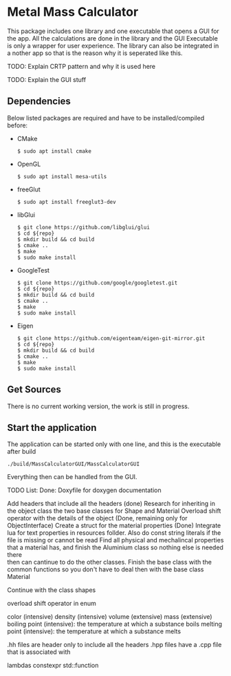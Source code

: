 # Metal Mass Calculator

This package includes one library and one executable that opens a GUI for the app. All the calculations are done in the library and the GUI Executable is only a wrapper for user experience. The library can also be integrated in a nother app so that is the reason why it is seperated like this.

TODO: Explain CRTP pattern and why it is used here

TODO: Explain the GUI stuff

## Dependencies

Below listed packages are required and have to be installed/compiled before:

* CMake
  ```
  $ sudo apt install cmake
  ```

* OpenGL
  ```
  $ sudo apt install mesa-utils
  ```

* freeGlut
  ```
  $ sudo apt install freeglut3-dev
  ```

* libGlui
  ```
  $ git clone https://github.com/libglui/glui
  $ cd ${repo}
  $ mkdir build && cd build
  $ cmake ..
  $ make 
  $ sudo make install
  ```

* GoogleTest
  ```
  $ git clone https://github.com/google/googletest.git
  $ cd ${repo}
  $ mkdir build && cd build
  $ cmake ..
  $ make 
  $ sudo make install
  ```

* Eigen
  ```
  $ git clone https://github.com/eigenteam/eigen-git-mirror.git
  $ cd ${repo}
  $ mkdir build && cd build
  $ cmake ..
  $ make 
  $ sudo make install
  ```

## Get Sources

There is no current working version, the work is still in progress.

## Start the application

The application can be started only with one line, and this is the executable after build

```
./build/MassCalculatorGUI/MassCalculatorGUI
```

Everything then can be handled from the GUI.

TODO List:
Done: Doxyfile for doxygen documentation

Add headers that include all the headers (done)
Research for inheriting in the object class the two base classes for Shape and Material
Overload shift operator with the details of the object (Done, remaining only for ObjectInterface)
Create a struct for the material properties (Done)
Integrate lua for text properties in resources follder. Also do const string literals if the file is missing or cannot be read
Find all physical and mechalincal properties that a material has, and finish the Aluminium class so nothing else is needed there \
then can cantinue to do the other classes.
Finish the base class with the common functions so you don't have to deal then with the base class Material

Continue with the class shapes

overload shift operator in enum

color (intensive)
density (intensive)
volume (extensive)
mass (extensive)
boiling point (intensive): the temperature at which a substance boils
melting point (intensive): the temperature at which a substance melts

.hh files are header only to include all the headers
.hpp files have a .cpp file that is associated with

lambdas
constexpr
std::function